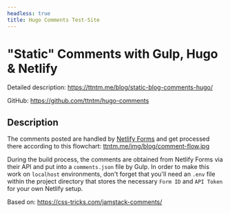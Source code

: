 ```yaml
---
headless: true
title: Hugo Comments Test-Site
---
```


# "Static" Comments with Gulp, Hugo & Netlify

Detailed description: https://ttntm.me/blog/static-blog-comments-hugo/

GitHub: https://github.com/ttntm/hugo-comments

## Description

The comments posted are handled by [Netlify Forms](https://www.netlify.com/docs/form-handling/) and get processed there according to this flowchart: [ttntm.me/img/blog/comment-flow.jpg](https://ttntm.me/img/blog/comment-flow.jpg)

During the build process, the comments are obtained from Netlify Forms via their API and put into a `comments.json` file by Gulp. In order to make this work on `localhost` environments, don't forget that you'll need an `.env` file within the project directory that stores the necessary `Form ID` and `API Token` for your own Netlify setup.

Based on: https://css-tricks.com/jamstack-comments/